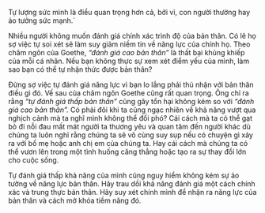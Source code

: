 
Tự lượng sức mình là điều quan trọng hơn cả, bởi vì, con người thường hay ảo tưởng sức mạnh.`

Nhiều người không muốn đánh giá chính xác trình độ của bản thân. Có lẽ họ sợ việc tự soi xét sẽ làm suy giảm niềm tin về năng lực của chính họ. Theo châm ngôn của Goethe, _“đánh giá cao bản thân”_ là thất bại khủng khiếp của mỗi cá nhân. Nếu bạn không thực sự xem xét điểm yếu của mình, làm sao bạn có thể tự nhận thức được bản thân?

Đừng sợ việc tự đánh giá năng lực vì bạn lo lắng phải thú nhận với bản thân điều gì đó. Vế sau của châm ngôn Goethe cũng rất quan trọng. Ông chỉ ra rằng _“tự đánh giá thấp bản thân”_ cũng gây tổn hại không kém so với _“đánh giá cao bản thân”._ Có phải đôi khi ta cũng ngạc nhiên về khả năng vượt qua nghịch cảnh mà ta nghĩ mình không thể đối phó? Cái cách mà ta có thể gạt bỏ đi nỗi đau mất mát người ta thương yêu và quan tâm đến người khác dù chúng ta luôn nghĩ rằng chúng ta sẽ vô cùng suy sụp nếu có chuyện gì xảy ra với bố mẹ hoặc anh chị em của chúng ta. Hay cái cách mà chúng ta có thể vươn lên trong một tình huống căng thẳng hoặc tạo ra sự thay đổi lớn cho cuộc sống.

Tự đánh giá thấp khả năng của mình cũng nguy hiểm không kém sự ảo tưởng về năng lực bản thân. Hãy trau dồi khả năng đánh giá một cách chính xác và trung thực bản thân. Hãy suy xét chính mình để nhận ra năng lực của bản thân và cách mở khóa tiềm năng đó.

